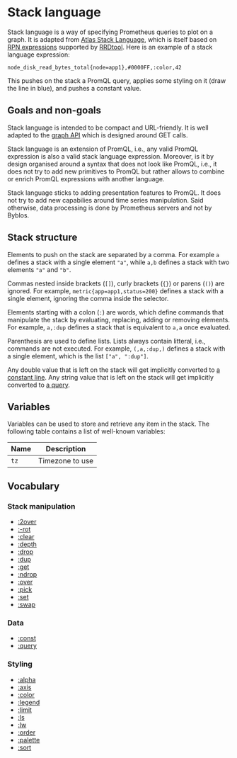 # Stack language

Stack language is a way of specifying Prometheus queries to plot on a graph.
It is adapted from [Atlas Stack Language](https://netflix.github.io/atlas-docs/asl/tutorial/), which is itself based on [RPN expressions](https://oss.oetiker.ch/rrdtool/doc/rrdgraph_rpn.en.html) supported by [RRDtool](https://oss.oetiker.ch/rrdtool/).
Here is an example of a stack language expression:

```
node_disk_read_bytes_total{node=app1},#0000FF,:color,42
```

This pushes on the stack a PromQL query, applies some styling on it (draw the line in blue), and pushes a constant value.

## Goals and non-goals

Stack language is intended to be compact and URL-friendly.
It is well adapted to the [graph API](../graph-api.md) which is designed around GET calls.

Stack language is an extension of PromQL, i.e., any valid PromQL expression is also a valid stack language expression.
Moreover, is it by design organised around a syntax that does not look like PromQL, i.e., it does not try to add new primitives to PromQL but rather allows to combine or enrich PromQL expressions with another language.

Stack language sticks to adding presentation features to PromQL.
It does not try to add new capabilies around time series manipulation.
Said otherwise, data processing is done by Prometheus servers and not by Byblos.

## Stack structure

Elements to push on the stack are separated by a comma.
For example `a` defines a stack with a single element `"a"`, while `a,b` defines a stack with two elements `"a"` and `"b"`.

Commas nested inside brackets (`[]`), curly brackets (`{}`) or parens (`()`) are ignored.
For example, `metric{app=app1,status=200}` defines a stack with a single element, ignoring the comma inside the selector.

Elements starting with a colon (`:`) are words, which define commands that manipulate the stack by evaluating, replacing, adding or removing elements.
For example, `a,:dup` defines a stack that is equivalent to `a,a` once evaluated.

Parenthesis are used to define lists.
Lists always contain litteral, i.e., commands are not executed.
For example, `(,a,:dup,)` defines a stack with a single element, which is the list `["a", ":dup"]`.

Any double value that is left on the stack will get implicitly converted to [a constant line](const.md).
Any string value that is left on the stack will get implicitly converted to [a query](query.ùd).

## Variables

Variables can be used to store and retrieve any item in the stack.
The following table contains a list of well-known variables:

| Name | Description |
|------|-------------|
| `tz` | Timezone to use |

## Vocabulary

### Stack manipulation

* [:2over](2over.md)
* [:-rot](-rot.md)
* [:clear](clear.md)
* [:depth](depth.md)
* [:drop](drop.md)
* [:dup](dup.md)
* [:get](get.md)
* [:ndrop](ndrop.md)
* [:over](over.md)
* [:pick](pick.md)
* [:set](set.md)
* [:swap](swap.md)

### Data

* [:const](const.md)
* [:query](query.md)

### Styling

* [:alpha](alpha.md)
* [:axis](axis.md)
* [:color](color.md)
* [:legend](legend.md)
* [:limit](limit.md)
* [:ls](ls.md)
* [:lw](lw.md)
* [:order](order.md)
* [:palette](palette.md)
* [:sort](sort.md)